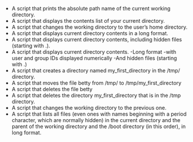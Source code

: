 * A script that prints the absolute path name of the current working directory.
* A script that displays the contents list of your current directory.
* A script that changes the working directory to the user’s home directory.
* A script that displays current directory contents in a long format.
* A script that displays current directory contents, including hidden files (starting with .).
* A script that displays current directory contents. -Long format -with user and group IDs displayed numerically -And hidden files (starting with .)
* A script that creates a directory named my_first_directory in the /tmp/ directory.
* A script that moves  the file betty from /tmp/ to /tmp/my_first_directory
* A script that deletes the file betty
* A script that deletes the directory my_first_directory that is in the /tmp directory.
* A script that changes the working directory to the previous one.
* A script that lists all files (even ones with names beginning with a period character, which are normally hidden) in the current directory and the parent of the working directory and the /boot directory (in this order), in long format.
